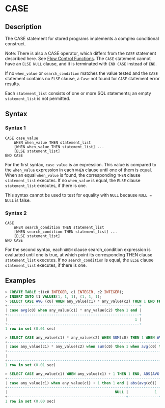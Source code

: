 # **CASE**

## **Description**

The CASE statement for stored programs implements a complex conditional construct.

Note: There is also a CASE operator, which differs from the `CASE` statement described here. See [Flow Control Functions](operators/flow-control-functions/case-when.md). The `CASE` statement cannot have an `ELSE NULL` clause, and it is terminated with `END CASE` instead of `END`.

If no `when_value` or `search_condition` matches the value tested and the `CASE` statement contains no `ELSE` clause, a `Case` not found for `CASE` statement error results.

Each `statement_list` consists of one or more SQL statements; an empty `statement_list` is not permitted.

## **Syntax**

### **Syntax 1**

```
CASE case_value
    WHEN when_value THEN statement_list
    [WHEN when_value THEN statement_list] ...
    [ELSE statement_list]
END CASE
```

For the first syntax, `case_value` is an expression. This value is compared to the `when_value` expression in each `WHEN` clause until one of them is equal. When an equal `when_value` is found, the corresponding `THEN` clause `statement_list` executes. If no `when_value` is equal, the `ELSE` clause `statement_list` executes, if there is one.

This syntax cannot be used to test for equality with `NULL` because `NULL = NULL` is false.

### **Syntax 2**

```
CASE
    WHEN search_condition THEN statement_list
    [WHEN search_condition THEN statement_list] ...
    [ELSE statement_list]
END CASE

```

For the second syntax, each `WHEN` clause search_condition expression is evaluated until one is true, at which point its corresponding THEN clause `statement_list` executes. If no `search_condition` is equal, the `ELSE` clause `statement_list` executes, if there is one.

## **Examples**

```sql
> CREATE TABLE t1(c0 INTEGER, c1 INTEGER, c2 INTEGER);
> INSERT INTO t1 VALUES(1, 1, 1), (1, 1, 1);
> SELECT CASE AVG (c0) WHEN any_value(c1) * any_value(c2) THEN 1 END FROM t1;
+------------------------------------------------------------+
| case avg(c0) when any_value(c1) * any_value(c2) then 1 end |
+------------------------------------------------------------+
|                                                          1 |
+------------------------------------------------------------+
1 row in set (0.01 sec)

> SELECT CASE any_value(c1) * any_value(c2) WHEN SUM(c0) THEN 1 WHEN AVG(c0) THEN 2 END FROM t1;
+--------------------------------------------------------------------------------+
| case any_value(c1) * any_value(c2) when sum(c0) then 1 when avg(c0) then 2 end |
+--------------------------------------------------------------------------------+
|                                                                              2 |
+--------------------------------------------------------------------------------+
1 row in set (0.01 sec)

> SELECT CASE any_value(c1) WHEN any_value(c1) + 1 THEN 1 END, ABS(AVG(c0)) FROM t1;
+------------------------------------------------------+--------------+
| case any_value(c1) when any_value(c1) + 1 then 1 end | abs(avg(c0)) |
+------------------------------------------------------+--------------+
|                                                 NULL |            1 |
+------------------------------------------------------+--------------+
1 row in set (0.00 sec)
```
